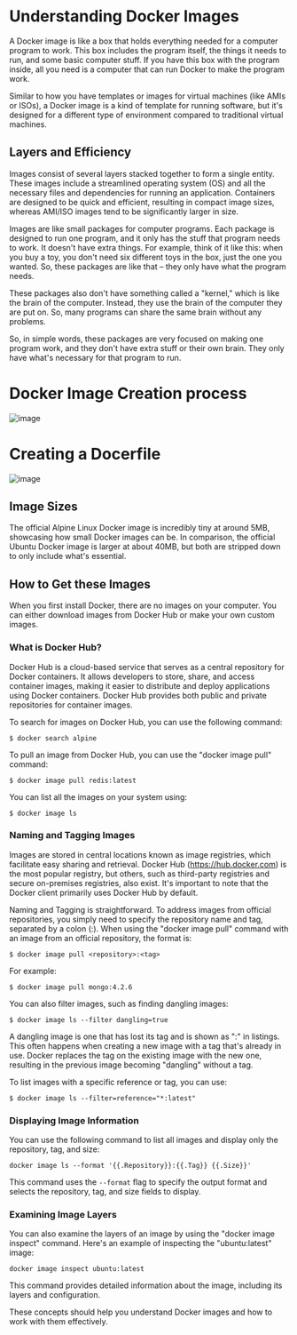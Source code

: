 
# Understanding Docker Images

A Docker image is like a box that holds everything needed for a computer program to work. This box includes the program itself, the things it needs to run, and some basic computer stuff. If you have this box with the program inside, all you need is a computer that can run Docker to make the program work.

Similar to how you have templates or images for virtual machines (like AMIs or ISOs), a Docker image is a kind of template for running software, but it's designed for a different type of environment compared to traditional virtual machines.

## Layers and Efficiency

Images consist of several layers stacked together to form a single entity. These images include a streamlined operating system (OS) and all the necessary files and dependencies for running an application. Containers are designed to be quick and efficient, resulting in compact image sizes, whereas AMI/ISO images tend to be significantly larger in size.

Images are like small packages for computer programs. Each package is designed to run one program, and it only has the stuff that program needs to work. It doesn't have extra things. For example, think of it like this: when you buy a toy, you don't need six different toys in the box, just the one you wanted. So, these packages are like that – they only have what the program needs.

These packages also don't have something called a "kernel," which is like the brain of the computer. Instead, they use the brain of the computer they are put on. So, many programs can share the same brain without any problems.

So, in simple words, these packages are very focused on making one program work, and they don't have extra stuff or their own brain. They only have what's necessary for that program to run.

#  Docker Image Creation process
![image](https://github.com/chrahul/DockerDeppDiveNew/assets/14847377/a9a188b4-c740-4a59-85a9-ef84424af918)

# Creating a Docerfile
![image](https://github.com/chrahul/DockerDeppDiveNew/assets/14847377/95802fba-0c0e-467e-aead-5a407698d988)



## Image Sizes

The official Alpine Linux Docker image is incredibly tiny at around 5MB, showcasing how small Docker images can be. In comparison, the official Ubuntu Docker image is larger at about 40MB, but both are stripped down to only include what's essential.

## How to Get these Images

When you first install Docker, there are no images on your computer. You can either download images from Docker Hub or make your own custom images.

### What is Docker Hub?

Docker Hub is a cloud-based service that serves as a central repository for Docker containers. It allows developers to store, share, and access container images, making it easier to distribute and deploy applications using Docker containers. Docker Hub provides both public and private repositories for container images.

To search for images on Docker Hub, you can use the following command:

```shell
$ docker search alpine
```

To pull an image from Docker Hub, you can use the "docker image pull" command:

```shell
$ docker image pull redis:latest
```

You can list all the images on your system using:

```shell
$ docker image ls
```

### Naming and Tagging Images

Images are stored in central locations known as image registries, which facilitate easy sharing and retrieval. Docker Hub (https://hub.docker.com) is the most popular registry, but others, such as third-party registries and secure on-premises registries, also exist. It's important to note that the Docker client primarily uses Docker Hub by default.

Naming and Tagging is straightforward. To address images from official repositories, you simply need to specify the repository name and tag, separated by a colon (:). When using the "docker image pull" command with an image from an official repository, the format is:

```shell
$ docker image pull <repository>:<tag>
```

For example:

```shell
$ docker image pull mongo:4.2.6
```

You can also filter images, such as finding dangling images:

```shell
$ docker image ls --filter dangling=true
```

A dangling image is one that has lost its tag and is shown as "<none>:<none>" in listings. This often happens when creating a new image with a tag that's already in use. Docker replaces the tag on the existing image with the new one, resulting in the previous image becoming "dangling" without a tag.

To list images with a specific reference or tag, you can use:

```shell
$ docker image ls --filter=reference="*:latest"
```

### Displaying Image Information

You can use the following command to list all images and display only the repository, tag, and size:

```shell
docker image ls --format '{{.Repository}}:{{.Tag}} {{.Size}}'
```

This command uses the `--format` flag to specify the output format and selects the repository, tag, and size fields to display.

### Examining Image Layers

You can also examine the layers of an image by using the "docker image inspect" command. Here's an example of inspecting the "ubuntu:latest" image:

```shell
docker image inspect ubuntu:latest
```

This command provides detailed information about the image, including its layers and configuration.

These concepts should help you understand Docker images and how to work with them effectively.




